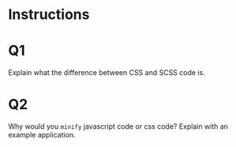 # Instructions 

# Q1
Explain what the difference between CSS and SCSS code is. 

# Q2 
Why would you `minify` javascript code or css code? Explain with an example application.
